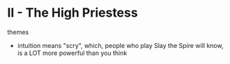 # II - The High Priestess

themes
- intuition means "scry", which, people who play Slay the Spire will know, is a LOT more powerful than you think